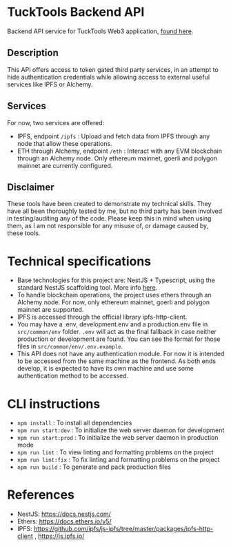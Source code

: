# TuckTools Backend API
Backend API service for TuckTools Web3 application, [found here](https://github.com/TucksonDev/tucktools).

## Description
This API offers access to token gated third party services, in an attempt to hide authentication credentials while allowing access to external useful services like IPFS or Alchemy.

## Services
For now, two services are offered:
- IPFS, endpoint `/ipfs` : Upload and fetch data from IPFS through any node that allow these operations.
- ETH through Alchemy, endpoint `/eth` : Interact with any EVM blockchain through an Alchemy node. Only ethereum mainnet, goerli and polygon mainnet are currently configured.

## Disclaimer
These tools have been created to demonstrate my technical skills. They have all been thoroughly tested by me, but no third party has been involved in testing/auditing any of the code. Please keep this in mind when using them, as I am not responsible for any misuse of, or damage caused by, these tools.

# Technical specifications
- Base technologies for this project are: NestJS + Typescript, using the standard NestJS scaffolding tool. More info [here](https://docs.nestjs.com/).
- To handle blockchain operations, the project uses ethers through an Alchemy node. For now, only ethereum mainnet, goerli and polygon mainnet are supported.
- IPFS is accessed through the official library ipfs-http-client.
- You may have a .env, development.env and a production.env file in `src/common/env` folder. `.env` will act as the final fallback in case neither production or development are found. You can see the format for those files in `src/common/env/.env.example`.
- This API does not have any authentication module. For now it is intended to be accessed from the same machine as the frontend. As both ends develop, it is expected to have its own machine and use some authentication method to be accessed.

# CLI instructions
- `npm install` : To install all dependencies
- `npm run start:dev` : To initialize the web server daemon for development
- `npm run start:prod` : To initialize the web server daemon in production mode
- `npm run lint` : To view linting and formatting problems on the project
- `npm run lint:fix` : To fix linting and formatting problems on the project
- `npm run build` : To generate and pack production files

# References
- NestJS: https://docs.nestjs.com/
- Ethers: https://docs.ethers.io/v5/
- IPFS: https://github.com/ipfs/js-ipfs/tree/master/packages/ipfs-http-client , https://js.ipfs.io/

